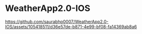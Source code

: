# WeatherApp2.0-IOS

https://github.com/saurabhp0007/WeatherApp2.0-IOS/assets/105418511/d36e57de-b871-4e99-bf08-fa14369ab8a6

